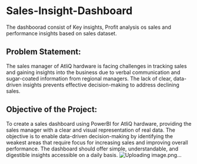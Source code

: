 # Sales-Insight-Dashboard
The dashboorad consist of Key insights, Profit analysis os sales and performance insights based on sales dataset.
## Problem Statement:
The sales manager of AtliQ hardware is facing challenges in tracking sales and gaining insights into the business due to verbal communication and sugar-coated information from regional managers. The lack of clear, data-driven insights prevents effective decision-making to address declining sales.

## Objective of the Project:
To create a sales dashboard using PowerBI for AtliQ hardware, providing the sales manager with a clear and visual representation of real data.
The objective is to enable data-driven decision-making by identifying the weakest areas that require focus for increasing sales and improving overall performance.
The dashboard should offer simple, understandable, and digestible insights accessible on a daily basis.
![Uploading image.png…]()


